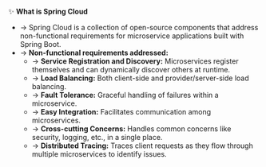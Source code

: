 ✨ **What is Spring Cloud**
- → Spring Cloud is a collection of open-source components that address non-functional requirements for microservice applications built with Spring Boot.
- → **Non-functional requirements addressed:**
    - → **Service Registration and Discovery:** Microservices register themselves and can dynamically discover others at runtime.
    - → **Load Balancing:** Both client-side and provider/server-side load balancing.
    - → **Fault Tolerance:** Graceful handling of failures within a microservice.
    - → **Easy Integration:** Facilitates communication among microservices.
    - → **Cross-cutting Concerns:** Handles common concerns like security, logging, etc., in a single place.
    - → **Distributed Tracing:** Traces client requests as they flow through multiple microservices to identify issues.